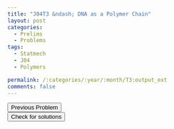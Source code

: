 ```yaml
---
title: "J04T3 &ndash; DNA as a Polymer Chain"
layout: post
categories:
  - Prelims
  - Problems
tags:
  - Statmech
  - J04
  - Polymers

permalink: /:categories/:year/:month/T3:output_ext
comments: false
---
```

<object data="2004J3T.pdf" type="application/pdf" width="100%" height="500"></object>

<div class='navbar'>
	<div float='left'><button onclick="window.location='T2.html'" >Previous Problem</button></div>
	<div float='center'><button onclick="window.location='https://princetonprelim.com/prelim/12/'">Check for solutions</button></div>
	<div float='right'><button onclick="window.location='M1.html'" style='visibility: hidden;'> Next Problem</button></div>
</div>
